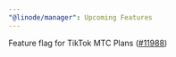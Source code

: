 ```yaml
---
"@linode/manager": Upcoming Features
---
```


Feature flag for TikTok MTC Plans ([#11988](https://github.com/linode/manager/pull/11988))

